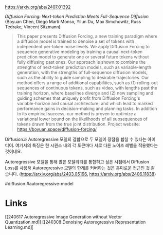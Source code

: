 https://arxiv.org/abs/2407.01392

*Diffusion Forcing: Next-token Prediction Meets Full-Sequence Diffusion* (Boyuan Chen, Diego Marti Monso, Yilun Du, Max Simchowitz, Russ Tedrake, Vincent Sitzmann)

> This paper presents Diffusion Forcing, a new training paradigm where a diffusion model is trained to denoise a set of tokens with independent per-token noise levels. We apply Diffusion Forcing to sequence generative modeling by training a causal next-token prediction model to generate one or several future tokens without fully diffusing past ones. Our approach is shown to combine the strengths of next-token prediction models, such as variable-length generation, with the strengths of full-sequence diffusion models, such as the ability to guide sampling to desirable trajectories. Our method offers a range of additional capabilities, such as (1) rolling-out sequences of continuous tokens, such as video, with lengths past the training horizon, where baselines diverge and (2) new sampling and guiding schemes that uniquely profit from Diffusion Forcing's variable-horizon and causal architecture, and which lead to marked performance gains in decision-making and planning tasks. In addition to its empirical success, our method is proven to optimize a variational lower bound on the likelihoods of all subsequences of tokens drawn from the true joint distribution. Project website: https://boyuan.space/diffusion-forcing/

Diffusion과 Autoregressive 모델의 결합으로 두 모델이 장점을 합칠 수 있다는 아이디어. 여기서의 특징은 한 시퀀스 내의 각 토큰마다 서로 다른 노이즈 레벨을 적용했다는 것이네요.

Autoregressive 모델을 통해 많은 모달리티를 통합하고 싶은 시점에서 Diffusion Loss를 사용해 Autoregressive 모델의 한계를 커버하는 것은 흥미로운 접근인 것 같습니다. (https://arxiv.org/abs/2403.05196, https://arxiv.org/abs/2406.11838)

#diffusion #autoregressive-model

# Links

[[240617 Autoregressive Image Generation without Vector Quantization.md]]
[[240308 Denoising Autoregressive Representation Learning.md]]